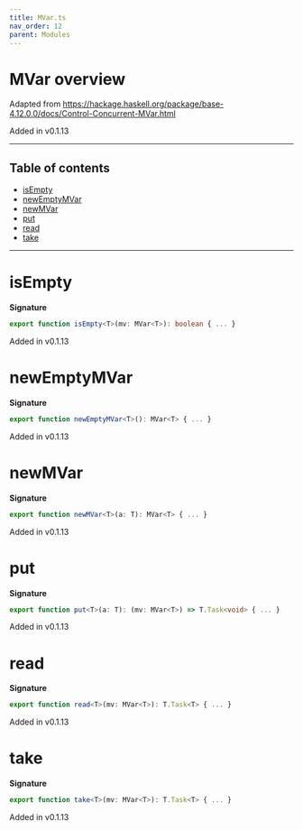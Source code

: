 ```yaml
---
title: MVar.ts
nav_order: 12
parent: Modules
---
```


# MVar overview

Adapted from https://hackage.haskell.org/package/base-4.12.0.0/docs/Control-Concurrent-MVar.html

Added in v0.1.13

---

<h2 class="text-delta">Table of contents</h2>

- [isEmpty](#isempty)
- [newEmptyMVar](#newemptymvar)
- [newMVar](#newmvar)
- [put](#put)
- [read](#read)
- [take](#take)

---

# isEmpty

**Signature**

```ts
export function isEmpty<T>(mv: MVar<T>): boolean { ... }
```

Added in v0.1.13

# newEmptyMVar

**Signature**

```ts
export function newEmptyMVar<T>(): MVar<T> { ... }
```

Added in v0.1.13

# newMVar

**Signature**

```ts
export function newMVar<T>(a: T): MVar<T> { ... }
```

Added in v0.1.13

# put

**Signature**

```ts
export function put<T>(a: T): (mv: MVar<T>) => T.Task<void> { ... }
```

Added in v0.1.13

# read

**Signature**

```ts
export function read<T>(mv: MVar<T>): T.Task<T> { ... }
```

Added in v0.1.13

# take

**Signature**

```ts
export function take<T>(mv: MVar<T>): T.Task<T> { ... }
```

Added in v0.1.13
